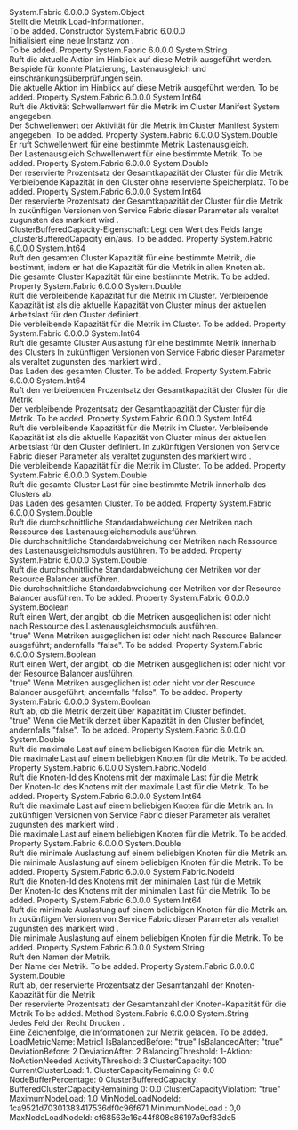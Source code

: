 <Type Name="LoadMetricInformation" FullName="System.Fabric.Query.LoadMetricInformation">
  <TypeSignature Language="C#" Value="public sealed class LoadMetricInformation" />
  <TypeSignature Language="ILAsm" Value=".class public auto ansi sealed beforefieldinit LoadMetricInformation extends System.Object" />
  <TypeSignature Language="DocId" Value="T:System.Fabric.Query.LoadMetricInformation" />
  <TypeSignature Language="VB.NET" Value="Public NotInheritable Class LoadMetricInformation" />
  <TypeSignature Language="F#" Value="type LoadMetricInformation = class" />
  <AssemblyInfo>
    <AssemblyName>System.Fabric</AssemblyName>
    <AssemblyVersion>6.0.0.0</AssemblyVersion>
  </AssemblyInfo>
  <Base>
    <BaseTypeName>System.Object</BaseTypeName>
  </Base>
  <Interfaces />
  <Docs>
    <summary>
      <para>Stellt die Metrik Load-Informationen.</para>
    </summary>
    <remarks>To be added.</remarks>
  </Docs>
  <Members>
    <Member MemberName=".ctor">
      <MemberSignature Language="C#" Value="public LoadMetricInformation ();" />
      <MemberSignature Language="ILAsm" Value=".method public hidebysig specialname rtspecialname instance void .ctor() cil managed" />
      <MemberSignature Language="DocId" Value="M:System.Fabric.Query.LoadMetricInformation.#ctor" />
      <MemberSignature Language="VB.NET" Value="Public Sub New ()" />
      <MemberType>Constructor</MemberType>
      <AssemblyInfo>
        <AssemblyName>System.Fabric</AssemblyName>
        <AssemblyVersion>6.0.0.0</AssemblyVersion>
      </AssemblyInfo>
      <Parameters />
      <Docs>
        <summary>
          <para>Initialisiert eine neue Instanz von <see cref="T:System.Fabric.Query.LoadMetricInformation" />.</para>
        </summary>
        <remarks>To be added.</remarks>
      </Docs>
    </Member>
    <Member MemberName="Action">
      <MemberSignature Language="C#" Value="public string Action { get; }" />
      <MemberSignature Language="ILAsm" Value=".property instance string Action" />
      <MemberSignature Language="DocId" Value="P:System.Fabric.Query.LoadMetricInformation.Action" />
      <MemberSignature Language="VB.NET" Value="Public ReadOnly Property Action As String" />
      <MemberSignature Language="F#" Value="member this.Action : string" Usage="System.Fabric.Query.LoadMetricInformation.Action" />
      <MemberType>Property</MemberType>
      <AssemblyInfo>
        <AssemblyName>System.Fabric</AssemblyName>
        <AssemblyVersion>6.0.0.0</AssemblyVersion>
      </AssemblyInfo>
      <ReturnValue>
        <ReturnType>System.String</ReturnType>
      </ReturnValue>
      <Docs>
        <summary>
          <para>Ruft die aktuelle Aktion im Hinblick auf diese Metrik ausgeführt werden. Beispiele für konnte Platzierung, Lastenausgleich und einschränkungsüberprüfungen sein.</para>
        </summary>
        <value>
          <para>Die aktuelle Aktion im Hinblick auf diese Metrik ausgeführt werden.</para>
        </value>
        <remarks>To be added.</remarks>
      </Docs>
    </Member>
    <Member MemberName="ActivityThreshold">
      <MemberSignature Language="C#" Value="public long ActivityThreshold { get; }" />
      <MemberSignature Language="ILAsm" Value=".property instance int64 ActivityThreshold" />
      <MemberSignature Language="DocId" Value="P:System.Fabric.Query.LoadMetricInformation.ActivityThreshold" />
      <MemberSignature Language="VB.NET" Value="Public ReadOnly Property ActivityThreshold As Long" />
      <MemberSignature Language="F#" Value="member this.ActivityThreshold : int64" Usage="System.Fabric.Query.LoadMetricInformation.ActivityThreshold" />
      <MemberType>Property</MemberType>
      <AssemblyInfo>
        <AssemblyName>System.Fabric</AssemblyName>
        <AssemblyVersion>6.0.0.0</AssemblyVersion>
      </AssemblyInfo>
      <ReturnValue>
        <ReturnType>System.Int64</ReturnType>
      </ReturnValue>
      <Docs>
        <summary>
          <para>Ruft die Aktivität Schwellenwert für die Metrik im Cluster Manifest System angegeben.</para>
        </summary>
        <value>
          <para>Der Schwellenwert der Aktivität für die Metrik im Cluster Manifest System angegeben.</para>
        </value>
        <remarks>To be added.</remarks>
      </Docs>
    </Member>
    <Member MemberName="BalancingThreshold">
      <MemberSignature Language="C#" Value="public double BalancingThreshold { get; }" />
      <MemberSignature Language="ILAsm" Value=".property instance float64 BalancingThreshold" />
      <MemberSignature Language="DocId" Value="P:System.Fabric.Query.LoadMetricInformation.BalancingThreshold" />
      <MemberSignature Language="VB.NET" Value="Public ReadOnly Property BalancingThreshold As Double" />
      <MemberSignature Language="F#" Value="member this.BalancingThreshold : double" Usage="System.Fabric.Query.LoadMetricInformation.BalancingThreshold" />
      <MemberType>Property</MemberType>
      <AssemblyInfo>
        <AssemblyName>System.Fabric</AssemblyName>
        <AssemblyVersion>6.0.0.0</AssemblyVersion>
      </AssemblyInfo>
      <ReturnValue>
        <ReturnType>System.Double</ReturnType>
      </ReturnValue>
      <Docs>
        <summary>
          <para>Er ruft Schwellenwert für eine bestimmte Metrik Lastenausgleich.</para>
        </summary>
        <value>
          <para>Der Lastenausgleich Schwellenwert für eine bestimmte Metrik.</para>
        </value>
        <remarks>To be added.</remarks>
      </Docs>
    </Member>
    <Member MemberName="BufferedClusterCapacityRemaining">
      <MemberSignature Language="C#" Value="public double BufferedClusterCapacityRemaining { get; }" />
      <MemberSignature Language="ILAsm" Value=".property instance float64 BufferedClusterCapacityRemaining" />
      <MemberSignature Language="DocId" Value="P:System.Fabric.Query.LoadMetricInformation.BufferedClusterCapacityRemaining" />
      <MemberSignature Language="VB.NET" Value="Public ReadOnly Property BufferedClusterCapacityRemaining As Double" />
      <MemberSignature Language="F#" Value="member this.BufferedClusterCapacityRemaining : double" Usage="System.Fabric.Query.LoadMetricInformation.BufferedClusterCapacityRemaining" />
      <MemberType>Property</MemberType>
      <AssemblyInfo>
        <AssemblyName>System.Fabric</AssemblyName>
        <AssemblyVersion>6.0.0.0</AssemblyVersion>
      </AssemblyInfo>
      <ReturnValue>
        <ReturnType>System.Double</ReturnType>
      </ReturnValue>
      <Docs>
        <summary>
          <para>
            Der reservierte Prozentsatz der Gesamtkapazität der Cluster für die Metrik
            </para>
        </summary>
        <value>
          <para>Verbleibende Kapazität in den Cluster ohne reservierte Speicherplatz.</para>
        </value>
        <remarks>To be added.</remarks>
      </Docs>
    </Member>
    <Member MemberName="ClusterBufferedCapacity">
      <MemberSignature Language="C#" Value="public long ClusterBufferedCapacity { get; }" />
      <MemberSignature Language="ILAsm" Value=".property instance int64 ClusterBufferedCapacity" />
      <MemberSignature Language="DocId" Value="P:System.Fabric.Query.LoadMetricInformation.ClusterBufferedCapacity" />
      <MemberSignature Language="VB.NET" Value="Public ReadOnly Property ClusterBufferedCapacity As Long" />
      <MemberSignature Language="F#" Value="member this.ClusterBufferedCapacity : int64" Usage="System.Fabric.Query.LoadMetricInformation.ClusterBufferedCapacity" />
      <MemberType>Property</MemberType>
      <AssemblyInfo>
        <AssemblyName>System.Fabric</AssemblyName>
        <AssemblyVersion>6.0.0.0</AssemblyVersion>
      </AssemblyInfo>
      <ReturnValue>
        <ReturnType>System.Int64</ReturnType>
      </ReturnValue>
      <Docs>
        <summary>
          <para>
            Der reservierte Prozentsatz der Gesamtkapazität der Cluster für die Metrik
            </para>
          <para>
            In zukünftigen Versionen von Service Fabric dieser Parameter als veraltet zugunsten des markiert wird <see cref="P:System.Fabric.Query.LoadMetricInformation.BufferedClusterCapacityRemaining" />.
            </para>
        </summary>
        <value>
          <para>ClusterBufferedCapacity-Eigenschaft: Legt den Wert des Felds lange _clusterBufferedCapacity ein/aus.</para>
        </value>
        <remarks>To be added.</remarks>
      </Docs>
    </Member>
    <Member MemberName="ClusterCapacity">
      <MemberSignature Language="C#" Value="public long ClusterCapacity { get; }" />
      <MemberSignature Language="ILAsm" Value=".property instance int64 ClusterCapacity" />
      <MemberSignature Language="DocId" Value="P:System.Fabric.Query.LoadMetricInformation.ClusterCapacity" />
      <MemberSignature Language="VB.NET" Value="Public ReadOnly Property ClusterCapacity As Long" />
      <MemberSignature Language="F#" Value="member this.ClusterCapacity : int64" Usage="System.Fabric.Query.LoadMetricInformation.ClusterCapacity" />
      <MemberType>Property</MemberType>
      <AssemblyInfo>
        <AssemblyName>System.Fabric</AssemblyName>
        <AssemblyVersion>6.0.0.0</AssemblyVersion>
      </AssemblyInfo>
      <ReturnValue>
        <ReturnType>System.Int64</ReturnType>
      </ReturnValue>
      <Docs>
        <summary>
          <para>Ruft den gesamten Cluster Kapazität für eine bestimmte Metrik, die bestimmt, indem er hat die Kapazität für die Metrik in allen Knoten ab.</para>
        </summary>
        <value>
          <para>Die gesamte Cluster Kapazität für eine bestimmte Metrik.</para>
        </value>
        <remarks>To be added.</remarks>
      </Docs>
    </Member>
    <Member MemberName="ClusterCapacityRemaining">
      <MemberSignature Language="C#" Value="public double ClusterCapacityRemaining { get; }" />
      <MemberSignature Language="ILAsm" Value=".property instance float64 ClusterCapacityRemaining" />
      <MemberSignature Language="DocId" Value="P:System.Fabric.Query.LoadMetricInformation.ClusterCapacityRemaining" />
      <MemberSignature Language="VB.NET" Value="Public ReadOnly Property ClusterCapacityRemaining As Double" />
      <MemberSignature Language="F#" Value="member this.ClusterCapacityRemaining : double" Usage="System.Fabric.Query.LoadMetricInformation.ClusterCapacityRemaining" />
      <MemberType>Property</MemberType>
      <AssemblyInfo>
        <AssemblyName>System.Fabric</AssemblyName>
        <AssemblyVersion>6.0.0.0</AssemblyVersion>
      </AssemblyInfo>
      <ReturnValue>
        <ReturnType>System.Double</ReturnType>
      </ReturnValue>
      <Docs>
        <summary>
          <para>Ruft die verbleibende Kapazität für die Metrik im Cluster. Verbleibende Kapazität ist als die aktuelle Kapazität von Cluster minus der aktuellen Arbeitslast für den Cluster definiert.</para>
        </summary>
        <value>
          <para>Die verbleibende Kapazität für die Metrik im Cluster.</para>
        </value>
        <remarks>To be added.</remarks>
      </Docs>
    </Member>
    <Member MemberName="ClusterLoad">
      <MemberSignature Language="C#" Value="public long ClusterLoad { get; }" />
      <MemberSignature Language="ILAsm" Value=".property instance int64 ClusterLoad" />
      <MemberSignature Language="DocId" Value="P:System.Fabric.Query.LoadMetricInformation.ClusterLoad" />
      <MemberSignature Language="VB.NET" Value="Public ReadOnly Property ClusterLoad As Long" />
      <MemberSignature Language="F#" Value="member this.ClusterLoad : int64" Usage="System.Fabric.Query.LoadMetricInformation.ClusterLoad" />
      <MemberType>Property</MemberType>
      <AssemblyInfo>
        <AssemblyName>System.Fabric</AssemblyName>
        <AssemblyVersion>6.0.0.0</AssemblyVersion>
      </AssemblyInfo>
      <ReturnValue>
        <ReturnType>System.Int64</ReturnType>
      </ReturnValue>
      <Docs>
        <summary>
          <para>Ruft die gesamte Cluster Auslastung für eine bestimmte Metrik innerhalb des Clusters</para>
          <para>
            In zukünftigen Versionen von Service Fabric dieser Parameter als veraltet zugunsten des markiert wird <see cref="P:System.Fabric.Query.LoadMetricInformation.CurrentClusterLoad" />.
            </para>
        </summary>
        <value>
          <para>Das Laden des gesamten Cluster.</para>
        </value>
        <remarks>To be added.</remarks>
      </Docs>
    </Member>
    <Member MemberName="ClusterRemainingBufferedCapacity">
      <MemberSignature Language="C#" Value="public long ClusterRemainingBufferedCapacity { get; }" />
      <MemberSignature Language="ILAsm" Value=".property instance int64 ClusterRemainingBufferedCapacity" />
      <MemberSignature Language="DocId" Value="P:System.Fabric.Query.LoadMetricInformation.ClusterRemainingBufferedCapacity" />
      <MemberSignature Language="VB.NET" Value="Public ReadOnly Property ClusterRemainingBufferedCapacity As Long" />
      <MemberSignature Language="F#" Value="member this.ClusterRemainingBufferedCapacity : int64" Usage="System.Fabric.Query.LoadMetricInformation.ClusterRemainingBufferedCapacity" />
      <MemberType>Property</MemberType>
      <AssemblyInfo>
        <AssemblyName>System.Fabric</AssemblyName>
        <AssemblyVersion>6.0.0.0</AssemblyVersion>
      </AssemblyInfo>
      <ReturnValue>
        <ReturnType>System.Int64</ReturnType>
      </ReturnValue>
      <Docs>
        <summary>
          <para>
            Ruft den verbleibenden Prozentsatz der Gesamtkapazität der Cluster für die Metrik
            </para>
        </summary>
        <value>
          <para>Der verbleibende Prozentsatz der Gesamtkapazität der Cluster für die Metrik.</para>
        </value>
        <remarks>To be added.</remarks>
      </Docs>
    </Member>
    <Member MemberName="ClusterRemainingCapacity">
      <MemberSignature Language="C#" Value="public long ClusterRemainingCapacity { get; }" />
      <MemberSignature Language="ILAsm" Value=".property instance int64 ClusterRemainingCapacity" />
      <MemberSignature Language="DocId" Value="P:System.Fabric.Query.LoadMetricInformation.ClusterRemainingCapacity" />
      <MemberSignature Language="VB.NET" Value="Public ReadOnly Property ClusterRemainingCapacity As Long" />
      <MemberSignature Language="F#" Value="member this.ClusterRemainingCapacity : int64" Usage="System.Fabric.Query.LoadMetricInformation.ClusterRemainingCapacity" />
      <MemberType>Property</MemberType>
      <AssemblyInfo>
        <AssemblyName>System.Fabric</AssemblyName>
        <AssemblyVersion>6.0.0.0</AssemblyVersion>
      </AssemblyInfo>
      <ReturnValue>
        <ReturnType>System.Int64</ReturnType>
      </ReturnValue>
      <Docs>
        <summary>
          <para>Ruft die verbleibende Kapazität für die Metrik im Cluster. Verbleibende Kapazität ist als die aktuelle Kapazität von Cluster minus der aktuellen Arbeitslast für den Cluster definiert.</para>
          <para>
            In zukünftigen Versionen von Service Fabric dieser Parameter als veraltet zugunsten des markiert wird <see cref="P:System.Fabric.Query.LoadMetricInformation.ClusterCapacityRemaining" />.
            </para>
        </summary>
        <value>
          <para>Die verbleibende Kapazität für die Metrik im Cluster.</para>
        </value>
        <remarks>To be added.</remarks>
      </Docs>
    </Member>
    <Member MemberName="CurrentClusterLoad">
      <MemberSignature Language="C#" Value="public double CurrentClusterLoad { get; }" />
      <MemberSignature Language="ILAsm" Value=".property instance float64 CurrentClusterLoad" />
      <MemberSignature Language="DocId" Value="P:System.Fabric.Query.LoadMetricInformation.CurrentClusterLoad" />
      <MemberSignature Language="VB.NET" Value="Public ReadOnly Property CurrentClusterLoad As Double" />
      <MemberSignature Language="F#" Value="member this.CurrentClusterLoad : double" Usage="System.Fabric.Query.LoadMetricInformation.CurrentClusterLoad" />
      <MemberType>Property</MemberType>
      <AssemblyInfo>
        <AssemblyName>System.Fabric</AssemblyName>
        <AssemblyVersion>6.0.0.0</AssemblyVersion>
      </AssemblyInfo>
      <ReturnValue>
        <ReturnType>System.Double</ReturnType>
      </ReturnValue>
      <Docs>
        <summary>
          <para>Ruft die gesamte Cluster Last für eine bestimmte Metrik innerhalb des Clusters ab.</para>
        </summary>
        <value>
          <para>Das Laden des gesamten Cluster.</para>
        </value>
        <remarks>To be added.</remarks>
      </Docs>
    </Member>
    <Member MemberName="DeviationAfter">
      <MemberSignature Language="C#" Value="public double DeviationAfter { get; }" />
      <MemberSignature Language="ILAsm" Value=".property instance float64 DeviationAfter" />
      <MemberSignature Language="DocId" Value="P:System.Fabric.Query.LoadMetricInformation.DeviationAfter" />
      <MemberSignature Language="VB.NET" Value="Public ReadOnly Property DeviationAfter As Double" />
      <MemberSignature Language="F#" Value="member this.DeviationAfter : double" Usage="System.Fabric.Query.LoadMetricInformation.DeviationAfter" />
      <MemberType>Property</MemberType>
      <AssemblyInfo>
        <AssemblyName>System.Fabric</AssemblyName>
        <AssemblyVersion>6.0.0.0</AssemblyVersion>
      </AssemblyInfo>
      <ReturnValue>
        <ReturnType>System.Double</ReturnType>
      </ReturnValue>
      <Docs>
        <summary>
          <para>Ruft die durchschnittliche Standardabweichung der Metriken nach Ressource des Lastenausgleichsmoduls ausführen.</para>
        </summary>
        <value>
          <para>Die durchschnittliche Standardabweichung der Metriken nach Ressource des Lastenausgleichsmoduls ausführen.</para>
        </value>
        <remarks>To be added.</remarks>
      </Docs>
    </Member>
    <Member MemberName="DeviationBefore">
      <MemberSignature Language="C#" Value="public double DeviationBefore { get; }" />
      <MemberSignature Language="ILAsm" Value=".property instance float64 DeviationBefore" />
      <MemberSignature Language="DocId" Value="P:System.Fabric.Query.LoadMetricInformation.DeviationBefore" />
      <MemberSignature Language="VB.NET" Value="Public ReadOnly Property DeviationBefore As Double" />
      <MemberSignature Language="F#" Value="member this.DeviationBefore : double" Usage="System.Fabric.Query.LoadMetricInformation.DeviationBefore" />
      <MemberType>Property</MemberType>
      <AssemblyInfo>
        <AssemblyName>System.Fabric</AssemblyName>
        <AssemblyVersion>6.0.0.0</AssemblyVersion>
      </AssemblyInfo>
      <ReturnValue>
        <ReturnType>System.Double</ReturnType>
      </ReturnValue>
      <Docs>
        <summary>
          <para>Ruft die durchschnittliche Standardabweichung der Metriken vor der Resource Balancer ausführen.</para>
        </summary>
        <value>
          <para>Die durchschnittliche Standardabweichung der Metriken vor der Resource Balancer ausführen.</para>
        </value>
        <remarks>To be added.</remarks>
      </Docs>
    </Member>
    <Member MemberName="IsBalancedAfter">
      <MemberSignature Language="C#" Value="public bool IsBalancedAfter { get; }" />
      <MemberSignature Language="ILAsm" Value=".property instance bool IsBalancedAfter" />
      <MemberSignature Language="DocId" Value="P:System.Fabric.Query.LoadMetricInformation.IsBalancedAfter" />
      <MemberSignature Language="VB.NET" Value="Public ReadOnly Property IsBalancedAfter As Boolean" />
      <MemberSignature Language="F#" Value="member this.IsBalancedAfter : bool" Usage="System.Fabric.Query.LoadMetricInformation.IsBalancedAfter" />
      <MemberType>Property</MemberType>
      <AssemblyInfo>
        <AssemblyName>System.Fabric</AssemblyName>
        <AssemblyVersion>6.0.0.0</AssemblyVersion>
      </AssemblyInfo>
      <ReturnValue>
        <ReturnType>System.Boolean</ReturnType>
      </ReturnValue>
      <Docs>
        <summary>
          <para>Ruft einen Wert, der angibt, ob die Metriken ausgeglichen ist oder nicht nach Ressource des Lastenausgleichsmoduls ausführen.</para>
        </summary>
        <value>
          <para>
            <languageKeyword>"true"</languageKeyword> Wenn Metriken ausgeglichen ist oder nicht nach Resource Balancer ausgeführt; andernfalls <languageKeyword>"false"</languageKeyword>.</para>
        </value>
        <remarks>To be added.</remarks>
      </Docs>
    </Member>
    <Member MemberName="IsBalancedBefore">
      <MemberSignature Language="C#" Value="public bool IsBalancedBefore { get; }" />
      <MemberSignature Language="ILAsm" Value=".property instance bool IsBalancedBefore" />
      <MemberSignature Language="DocId" Value="P:System.Fabric.Query.LoadMetricInformation.IsBalancedBefore" />
      <MemberSignature Language="VB.NET" Value="Public ReadOnly Property IsBalancedBefore As Boolean" />
      <MemberSignature Language="F#" Value="member this.IsBalancedBefore : bool" Usage="System.Fabric.Query.LoadMetricInformation.IsBalancedBefore" />
      <MemberType>Property</MemberType>
      <AssemblyInfo>
        <AssemblyName>System.Fabric</AssemblyName>
        <AssemblyVersion>6.0.0.0</AssemblyVersion>
      </AssemblyInfo>
      <ReturnValue>
        <ReturnType>System.Boolean</ReturnType>
      </ReturnValue>
      <Docs>
        <summary>
          <para>Ruft einen Wert, der angibt, ob die Metriken ausgeglichen ist oder nicht vor der Resource Balancer ausführen.</para>
        </summary>
        <value>
          <para>
            <languageKeyword>"true"</languageKeyword> Wenn Metriken ausgeglichen ist oder nicht vor der Resource Balancer ausgeführt; andernfalls <languageKeyword>"false"</languageKeyword>.</para>
        </value>
        <remarks>To be added.</remarks>
      </Docs>
    </Member>
    <Member MemberName="IsClusterCapacityViolation">
      <MemberSignature Language="C#" Value="public bool IsClusterCapacityViolation { get; }" />
      <MemberSignature Language="ILAsm" Value=".property instance bool IsClusterCapacityViolation" />
      <MemberSignature Language="DocId" Value="P:System.Fabric.Query.LoadMetricInformation.IsClusterCapacityViolation" />
      <MemberSignature Language="VB.NET" Value="Public ReadOnly Property IsClusterCapacityViolation As Boolean" />
      <MemberSignature Language="F#" Value="member this.IsClusterCapacityViolation : bool" Usage="System.Fabric.Query.LoadMetricInformation.IsClusterCapacityViolation" />
      <MemberType>Property</MemberType>
      <AssemblyInfo>
        <AssemblyName>System.Fabric</AssemblyName>
        <AssemblyVersion>6.0.0.0</AssemblyVersion>
      </AssemblyInfo>
      <ReturnValue>
        <ReturnType>System.Boolean</ReturnType>
      </ReturnValue>
      <Docs>
        <summary>
          <para>Ruft ab, ob die Metrik derzeit über Kapazität im Cluster befindet.</para>
        </summary>
        <value>
          <para>
            <languageKeyword>"true"</languageKeyword> Wenn die Metrik derzeit über Kapazität in den Cluster befindet, andernfalls <languageKeyword>"false"</languageKeyword>.</para>
        </value>
        <remarks>To be added.</remarks>
      </Docs>
    </Member>
    <Member MemberName="MaximumNodeLoad">
      <MemberSignature Language="C#" Value="public double MaximumNodeLoad { get; }" />
      <MemberSignature Language="ILAsm" Value=".property instance float64 MaximumNodeLoad" />
      <MemberSignature Language="DocId" Value="P:System.Fabric.Query.LoadMetricInformation.MaximumNodeLoad" />
      <MemberSignature Language="VB.NET" Value="Public ReadOnly Property MaximumNodeLoad As Double" />
      <MemberSignature Language="F#" Value="member this.MaximumNodeLoad : double" Usage="System.Fabric.Query.LoadMetricInformation.MaximumNodeLoad" />
      <MemberType>Property</MemberType>
      <AssemblyInfo>
        <AssemblyName>System.Fabric</AssemblyName>
        <AssemblyVersion>6.0.0.0</AssemblyVersion>
      </AssemblyInfo>
      <ReturnValue>
        <ReturnType>System.Double</ReturnType>
      </ReturnValue>
      <Docs>
        <summary>
          <para>
            Ruft die maximale Last auf einem beliebigen Knoten für die Metrik an.
            </para>
        </summary>
        <value>
          <para>Die maximale Last auf einem beliebigen Knoten für die Metrik.</para>
        </value>
        <remarks>To be added.</remarks>
      </Docs>
    </Member>
    <Member MemberName="MaxNodeLoadNodeId">
      <MemberSignature Language="C#" Value="public System.Fabric.NodeId MaxNodeLoadNodeId { get; }" />
      <MemberSignature Language="ILAsm" Value=".property instance class System.Fabric.NodeId MaxNodeLoadNodeId" />
      <MemberSignature Language="DocId" Value="P:System.Fabric.Query.LoadMetricInformation.MaxNodeLoadNodeId" />
      <MemberSignature Language="VB.NET" Value="Public ReadOnly Property MaxNodeLoadNodeId As NodeId" />
      <MemberSignature Language="F#" Value="member this.MaxNodeLoadNodeId : System.Fabric.NodeId" Usage="System.Fabric.Query.LoadMetricInformation.MaxNodeLoadNodeId" />
      <MemberType>Property</MemberType>
      <AssemblyInfo>
        <AssemblyName>System.Fabric</AssemblyName>
        <AssemblyVersion>6.0.0.0</AssemblyVersion>
      </AssemblyInfo>
      <ReturnValue>
        <ReturnType>System.Fabric.NodeId</ReturnType>
      </ReturnValue>
      <Docs>
        <summary>
          <para>
            Ruft die Knoten-Id des Knotens mit der maximale Last für die Metrik
            </para>
        </summary>
        <value>
          <para>Der Knoten-Id des Knotens mit der maximale Last für die Metrik.</para>
        </value>
        <remarks>To be added.</remarks>
      </Docs>
    </Member>
    <Member MemberName="MaxNodeLoadValue">
      <MemberSignature Language="C#" Value="public long MaxNodeLoadValue { get; }" />
      <MemberSignature Language="ILAsm" Value=".property instance int64 MaxNodeLoadValue" />
      <MemberSignature Language="DocId" Value="P:System.Fabric.Query.LoadMetricInformation.MaxNodeLoadValue" />
      <MemberSignature Language="VB.NET" Value="Public ReadOnly Property MaxNodeLoadValue As Long" />
      <MemberSignature Language="F#" Value="member this.MaxNodeLoadValue : int64" Usage="System.Fabric.Query.LoadMetricInformation.MaxNodeLoadValue" />
      <MemberType>Property</MemberType>
      <AssemblyInfo>
        <AssemblyName>System.Fabric</AssemblyName>
        <AssemblyVersion>6.0.0.0</AssemblyVersion>
      </AssemblyInfo>
      <ReturnValue>
        <ReturnType>System.Int64</ReturnType>
      </ReturnValue>
      <Docs>
        <summary>
          <para>
            Ruft die maximale Last auf einem beliebigen Knoten für die Metrik an.
            </para>
          <para>
            In zukünftigen Versionen von Service Fabric dieser Parameter als veraltet zugunsten des markiert wird <see cref="P:System.Fabric.Query.LoadMetricInformation.MaximumNodeLoad" />.
            </para>
        </summary>
        <value>
          <para>Die maximale Last auf einem beliebigen Knoten für die Metrik.</para>
        </value>
        <remarks>To be added.</remarks>
      </Docs>
    </Member>
    <Member MemberName="MinimumNodeLoad">
      <MemberSignature Language="C#" Value="public double MinimumNodeLoad { get; }" />
      <MemberSignature Language="ILAsm" Value=".property instance float64 MinimumNodeLoad" />
      <MemberSignature Language="DocId" Value="P:System.Fabric.Query.LoadMetricInformation.MinimumNodeLoad" />
      <MemberSignature Language="VB.NET" Value="Public ReadOnly Property MinimumNodeLoad As Double" />
      <MemberSignature Language="F#" Value="member this.MinimumNodeLoad : double" Usage="System.Fabric.Query.LoadMetricInformation.MinimumNodeLoad" />
      <MemberType>Property</MemberType>
      <AssemblyInfo>
        <AssemblyName>System.Fabric</AssemblyName>
        <AssemblyVersion>6.0.0.0</AssemblyVersion>
      </AssemblyInfo>
      <ReturnValue>
        <ReturnType>System.Double</ReturnType>
      </ReturnValue>
      <Docs>
        <summary>
          <para>
            Ruft die minimale Auslastung auf einem beliebigen Knoten für die Metrik an.
            </para>
        </summary>
        <value>
          <para>Die minimale Auslastung auf einem beliebigen Knoten für die Metrik.</para>
        </value>
        <remarks>To be added.</remarks>
      </Docs>
    </Member>
    <Member MemberName="MinNodeLoadNodeId">
      <MemberSignature Language="C#" Value="public System.Fabric.NodeId MinNodeLoadNodeId { get; }" />
      <MemberSignature Language="ILAsm" Value=".property instance class System.Fabric.NodeId MinNodeLoadNodeId" />
      <MemberSignature Language="DocId" Value="P:System.Fabric.Query.LoadMetricInformation.MinNodeLoadNodeId" />
      <MemberSignature Language="VB.NET" Value="Public ReadOnly Property MinNodeLoadNodeId As NodeId" />
      <MemberSignature Language="F#" Value="member this.MinNodeLoadNodeId : System.Fabric.NodeId" Usage="System.Fabric.Query.LoadMetricInformation.MinNodeLoadNodeId" />
      <MemberType>Property</MemberType>
      <AssemblyInfo>
        <AssemblyName>System.Fabric</AssemblyName>
        <AssemblyVersion>6.0.0.0</AssemblyVersion>
      </AssemblyInfo>
      <ReturnValue>
        <ReturnType>System.Fabric.NodeId</ReturnType>
      </ReturnValue>
      <Docs>
        <summary>
          <para>
            Ruft die Knoten-Id des Knotens mit der minimalen Last für die Metrik
            </para>
        </summary>
        <value>
          <para>Der Knoten-Id des Knotens mit der minimalen Last für die Metrik.</para>
        </value>
        <remarks>To be added.</remarks>
      </Docs>
    </Member>
    <Member MemberName="MinNodeLoadValue">
      <MemberSignature Language="C#" Value="public long MinNodeLoadValue { get; }" />
      <MemberSignature Language="ILAsm" Value=".property instance int64 MinNodeLoadValue" />
      <MemberSignature Language="DocId" Value="P:System.Fabric.Query.LoadMetricInformation.MinNodeLoadValue" />
      <MemberSignature Language="VB.NET" Value="Public ReadOnly Property MinNodeLoadValue As Long" />
      <MemberSignature Language="F#" Value="member this.MinNodeLoadValue : int64" Usage="System.Fabric.Query.LoadMetricInformation.MinNodeLoadValue" />
      <MemberType>Property</MemberType>
      <AssemblyInfo>
        <AssemblyName>System.Fabric</AssemblyName>
        <AssemblyVersion>6.0.0.0</AssemblyVersion>
      </AssemblyInfo>
      <ReturnValue>
        <ReturnType>System.Int64</ReturnType>
      </ReturnValue>
      <Docs>
        <summary>
          <para>
            Ruft die minimale Auslastung auf einem beliebigen Knoten für die Metrik an.
            </para>
          <para>
            In zukünftigen Versionen von Service Fabric dieser Parameter als veraltet zugunsten des markiert wird <see cref="P:System.Fabric.Query.LoadMetricInformation.MinimumNodeLoad" />.
            </para>
        </summary>
        <value>
          <para>Die minimale Auslastung auf einem beliebigen Knoten für die Metrik.</para>
        </value>
        <remarks>To be added.</remarks>
      </Docs>
    </Member>
    <Member MemberName="Name">
      <MemberSignature Language="C#" Value="public string Name { get; }" />
      <MemberSignature Language="ILAsm" Value=".property instance string Name" />
      <MemberSignature Language="DocId" Value="P:System.Fabric.Query.LoadMetricInformation.Name" />
      <MemberSignature Language="VB.NET" Value="Public ReadOnly Property Name As String" />
      <MemberSignature Language="F#" Value="member this.Name : string" Usage="System.Fabric.Query.LoadMetricInformation.Name" />
      <MemberType>Property</MemberType>
      <AssemblyInfo>
        <AssemblyName>System.Fabric</AssemblyName>
        <AssemblyVersion>6.0.0.0</AssemblyVersion>
      </AssemblyInfo>
      <ReturnValue>
        <ReturnType>System.String</ReturnType>
      </ReturnValue>
      <Docs>
        <summary>
          <para>Ruft den Namen der Metrik.</para>
        </summary>
        <value>
          <para>Der Name der Metrik.</para>
        </value>
        <remarks>To be added.</remarks>
      </Docs>
    </Member>
    <Member MemberName="NodeBufferPercentage">
      <MemberSignature Language="C#" Value="public double NodeBufferPercentage { get; }" />
      <MemberSignature Language="ILAsm" Value=".property instance float64 NodeBufferPercentage" />
      <MemberSignature Language="DocId" Value="P:System.Fabric.Query.LoadMetricInformation.NodeBufferPercentage" />
      <MemberSignature Language="VB.NET" Value="Public ReadOnly Property NodeBufferPercentage As Double" />
      <MemberSignature Language="F#" Value="member this.NodeBufferPercentage : double" Usage="System.Fabric.Query.LoadMetricInformation.NodeBufferPercentage" />
      <MemberType>Property</MemberType>
      <AssemblyInfo>
        <AssemblyName>System.Fabric</AssemblyName>
        <AssemblyVersion>6.0.0.0</AssemblyVersion>
      </AssemblyInfo>
      <ReturnValue>
        <ReturnType>System.Double</ReturnType>
      </ReturnValue>
      <Docs>
        <summary>
          <para>
            Ruft ab, der reservierte Prozentsatz der Gesamtanzahl der Knoten-Kapazität für die Metrik
            </para>
        </summary>
        <value>
          <para>Der reservierte Prozentsatz der Gesamtanzahl der Knoten-Kapazität für die Metrik</para>
        </value>
        <remarks>To be added.</remarks>
      </Docs>
    </Member>
    <Member MemberName="ToString">
      <MemberSignature Language="C#" Value="public override string ToString ();" />
      <MemberSignature Language="ILAsm" Value=".method public hidebysig virtual instance string ToString() cil managed" />
      <MemberSignature Language="DocId" Value="M:System.Fabric.Query.LoadMetricInformation.ToString" />
      <MemberSignature Language="VB.NET" Value="Public Overrides Function ToString () As String" />
      <MemberSignature Language="F#" Value="override this.ToString : unit -&gt; string" Usage="loadMetricInformation.ToString " />
      <MemberType>Method</MemberType>
      <AssemblyInfo>
        <AssemblyName>System.Fabric</AssemblyName>
        <AssemblyVersion>6.0.0.0</AssemblyVersion>
      </AssemblyInfo>
      <ReturnValue>
        <ReturnType>System.String</ReturnType>
      </ReturnValue>
      <Parameters />
      <Docs>
        <summary>
          <para>
            Jedes Feld der Recht Drucken <see cref="T:System.Fabric.Query.LoadMetricInformation" />.
            </para>
        </summary>
        <returns>
          <para>Eine Zeichenfolge, die Informationen zur Metrik geladen.</para>
        </returns>
        <remarks>To be added.</remarks>
        <example>
                LoadMetricName: Metric1 IsBalancedBefore: "true" IsBalancedAfter: "true" DeviationBefore: 2 DeviationAfter: 2 BalancingThreshold: 1-Aktion: NoActionNeeded ActivityThreshold: 3 ClusterCapacity: 100 CurrentClusterLoad: 1. ClusterCapacityRemaining 0: 0.0 NodeBufferPercentage: 0 ClusterBufferedCapacity: BufferedClusterCapacityRemaining 0: 0.0 ClusterCapacityViolation: "true" MaximumNodeLoad: 1.0 MinNodeLoadNodeId: 1ca9521d70301383417536df0c96f671 MinimumNodeLoad       : 0,0 MaxNodeLoadNodeId: cf68563e16a44f808e86197a9cf83de5
                </example>
      </Docs>
    </Member>
  </Members>
</Type>